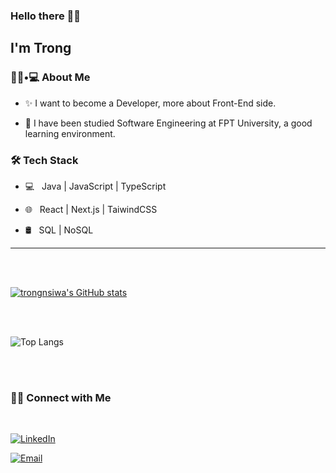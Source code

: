 ### Hello there 👋👋<h2> I'm Trong</h2>

<h3> 👨🏻•💻 About Me </h3>

- ✨ I want to become a Developer, more about Front-End side.

- 🏫 I have been studied Software Engineering at FPT University, a good learning environment.

<h3>🛠 Tech Stack</h3>

- 💻 &nbsp; Java | JavaScript | TypeScript

- 🌐 &nbsp; React | Next.js | TaiwindCSS

- 🛢 &nbsp; SQL | NoSQL

<hr>

<br/><br/>

[![trongnsiwa's GitHub stats](https://github-readme-stats.vercel.app/api?username=trongnsiwa&theme=gotham&show_icons=true)](https://github.com/anuraghazra/github-readme-stats)

<br/><br/>

![Top Langs](https://github-readme-stats.vercel.app/api/top-langs/?username=trongnsiwa&show_icons=true)


<br/><br/>

<h3> 🤝🏻 Connect with Me </h3>

<br>

<p align="center">
 
 <a href="https://www.linkedin.com/in/nguyen-si-trong-792927209/"><img alt="LinkedIn" src="https://img.shields.io/badge/LinkedIn-Nguyen%20Si%20Trong-blue?style=flat-square&logo=linkedin"></a>

<a href="mailto:trongnsiwa79@gmail.com"><img alt="Email" src="https://img.shields.io/badge/Email-trongnsiwa79@gmail.com-blue?style=flat-square&logo=gmail"></a>

</p>

